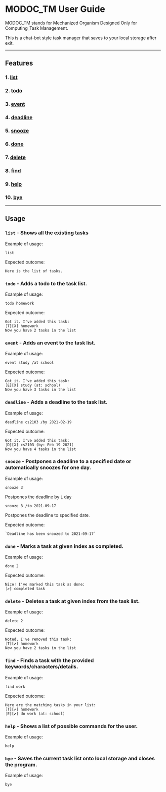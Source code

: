 # MODOC_TM User Guide

MODOC_TM stands for Mechanized Organism Designed Only for Computing_Task Management. 

This is a chat-bot style task manager that saves to your local storage after exit.

-----
## Features


### 1. [list](#1-list)
### 2. [todo](#2-todo)
### 3. [event](#3-event)
### 4. [deadline](#4-deadline)
### 5. [snooze](#5-snooze)
### 6. [done](#6-done)
### 7. [delete](#7-delete)
### 8. [find](#8-find)
### 9. [help](#9-help)
### 10. [bye](#-10-bye)
---
## Usage

### `list` - Shows all the existing tasks

Example of usage: 

    list

Expected outcome:

    Here is the list of tasks.

### `todo` - Adds a todo to the task list.
Example of usage:

    todo homework

Expected outcome:

    Got it. I've added this task:
    [T][X] homework
    Now you have 2 tasks in the list
    

### `event` - Adds an event to the task list.
Example of usage:
    
    event study /at school

Expected outcome:

    Got it. I've added this task:
    [E][X] study (at: school)
    Now you have 3 tasks in the list    


### `deadline` - Adds a deadline to the task list.
Example of usage:

    deadline cs2103 /by 2021-02-19

Expected outcome:
    
    Got it. I've added this task:
    [D][X] cs2103 (by: Feb 19 2021)
    Now you have 4 tasks in the list

### `snooze` - Postpones a deadline to a specified date or automatically snoozes for one day.

Example of usage:

    snooze 3

Postpones the deadline by `1` day

    snooze 3 /to 2021-09-17 

Postpones the deadline to specified date.

Expected outcome:
    
    `Deadline has been snoozed to 2021-09-17`

### `done` - Marks a task at given index as completed.

Example of usage:

    done 2

Expected outcome:

    Nice! I've marked this task as done:
    [✔] completed task

### `delete` - Deletes a task at given index from the task list.
Example of usage:

    delete 2

Expected outcome:
    
    Noted, I've removed this task: 
    [T][✔] homework
    Now you have 2 tasks in the list

### `find` - Finds a task with the provided keywords/characters/details.
Example of usage:

    find work

Expected outcome:
    
    Here are the matching tasks in your list: 
    [T][✔] homework
    [E][✔] do work (at: school)

### `help` - Shows a list of possible commands for the user.
Example of usage:

    help

### `bye` - Saves the current task list onto local storage and closes the program.
Example of usage:
    
    bye

